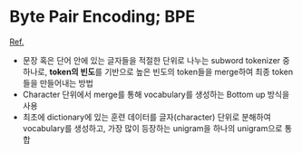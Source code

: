 # Byte Pair Encoding; BPE
[Ref.](https://arxiv.org/pdf/1508.07909.pdf)

- 문장 혹은 단어 안에 있는 글자들을 적절한 단위로 나누는 subword tokenizer 중 하나로, **token의 빈도**를 기반으로 높은 빈도의 token들을 merge하여 최종 token들을 만들어내는 방법
- Character 단위에서 merge를 통해 vocabulary를 생성하는 Bottom up 방식을 사용
- 최초에 dictionary에 있는 훈련 데이터를 글자(character) 단위로 분해하여 vocabulary를 생성하고, 가장 많이 등장하는 unigram을 하나의 unigram으로 통합
